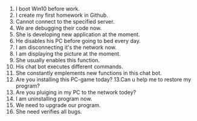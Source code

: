 1. I boot Win10 before work.
2. I create my first homework in Github.
3. Cannot connect to the specified server.
4. We are debugging their code now. 
5. She is developing new application at the moment.
6. He disables his PC before going to bed every day.
7. I am disconnecting it's the network now.
8. I am displaying the picture at the moment.
9. She usually enables  this function.
10. His chat bot executes different commands.
11. She constantly emplements new functions in this chat bot.
12. Are you installing this PC-game today?
13.Can u help me to restore my program?
14. Are you pluiging in my PC to the network todey?
15. I am uninstalling program now.
16. We need to upgrade our program.
17. She need verifies all bugs.
